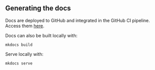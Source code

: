 Generating the docs
----------
Docs are deployed to GitHub and integrated in the GitHub CI pipeline. 
Access them [here](https://lauracabayol.github.io/LCG-TestDataScience-1/).

Docs can also be built locally with:

    mkdocs build

Serve locally with:

    mkdocs serve
